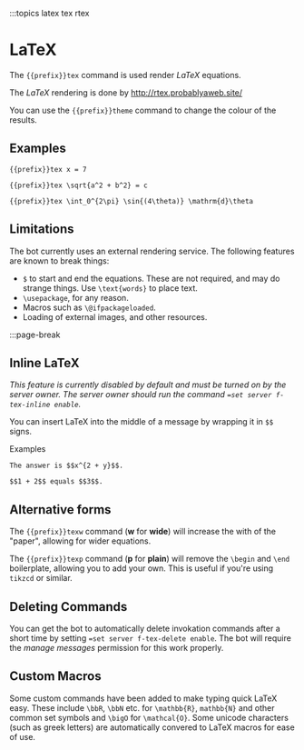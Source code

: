:::topics latex tex rtex

# LaTeX

The `{{prefix}}tex` command is used render *LaTeX* equations.

The *LaTeX* rendering is done by <http://rtex.probablyaweb.site/>

You can use the `{{prefix}}theme` command to change the colour of the results.

## Examples

`{{prefix}}tex x = 7`

`{{prefix}}tex \sqrt{a^2 + b^2} = c`

`{{prefix}}tex \int_0^{2\pi} \sin{(4\theta)} \mathrm{d}\theta`

## Limitations

The bot currently uses an external rendering service. The following features are known to break things:

 - `$` to start and end the equations. These are not required, and may do strange things. Use `\text{words}` to place text.
 - `\usepackage`, for any reason.
 - Macros such as `\@ifpackageloaded`.
 - Loading of external images, and other resources.

:::page-break

## Inline LaTeX

*This feature is currently disabled by default and must be turned on by the server owner. The server owner should run the command `=set server f-tex-inline enable`.*

You can insert LaTeX into the middle of a message by wrapping it in `$$` signs.

Examples

`The answer is $$x^{2 + y}$$.`

`$$1 + 2$$ equals $$3$$.`

## Alternative forms

The `{{prefix}}texw` command (**w** for **wide**) will increase the with of the "paper", allowing for wider equations.

The `{{prefix}}texp` command (**p** for **plain**) will remove the `\begin` and `\end` boilerplate, allowing you to add your own. This is useful if you're using `tikzcd` or similar.


## Deleting Commands

You can get the bot to automatically delete invokation commands after a short time by setting `=set server f-tex-delete enable`.
The bot will require the *manage messages* permission for this work properly.

## Custom Macros

Some custom commands have been added to make typing quick LaTeX easy. These include `\bbR`, `\bbN` etc. for `\mathbb{R}`, `mathbb{N}` and other common set symbols and `\bigO` for `\mathcal{O}`. Some unicode characters (such as greek letters) are automatically convered to LaTeX macros for ease of use.
